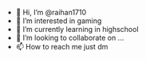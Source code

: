- 👋 Hi, I’m @raihan1710
- 👀 I’m interested in gaming
- 🌱 I’m currently learning in highschool
- 💞️ I’m looking to collaborate on ...
- 📫 How to reach me just dm

<!---
raihan1710/raihan1710 is a ✨ special ✨ repository because its `README.md` (this file) appears on your GitHub profile.
You can click the Preview link to take a look at your changes.
--->
